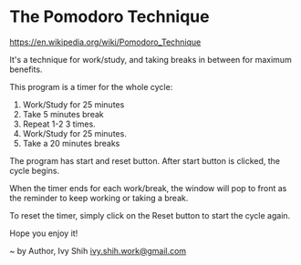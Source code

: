 The Pomodoro Technique
=======================

https://en.wikipedia.org/wiki/Pomodoro_Technique

It's a technique for work/study, and taking breaks in between for maximum benefits.

This program is a timer for the whole cycle:
1.  Work/Study for 25 minutes
2.  Take 5 minutes break
3.  Repeat 1-2 3 times.
4.  Work/Study for 25 minutes.
5.  Take a 20 minutes breaks

The program has start and reset button.
After start button is clicked, the cycle begins.

When the timer ends for each work/break, the window will pop to front as the reminder to keep working or taking a break.

To reset the timer, simply click on the Reset button to start the cycle again.

Hope you enjoy it!

~ by Author, Ivy Shih ivy.shih.work@gmail.com
